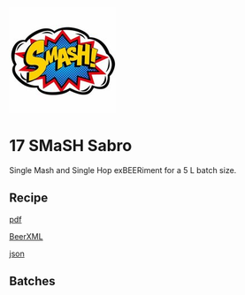 ![logo](./17_SMaSH_Sabro.jpeg)

# 17 SMaSH Sabro

Single Mash and Single Hop exBEERiment for a 5 L batch size.

## Recipe

[pdf](./17_SMaSH_Sabro.pdf)

[BeerXML](./17_SMaSH_Sabro.xml)

[json](./17_SMaSH_Sabro.json)

## Batches
